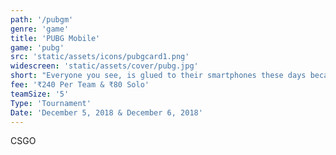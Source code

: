 ```yaml
---
path: '/pubgm'
genre: 'game'
title: 'PUBG Mobile'
game: 'pubg'
src: 'static/assets/icons/pubgcard1.png'
widescreen: 'static/assets/cover/pubg.jpg'
short: "Everyone you see, is glued to their smartphones these days because of one and only one reason- PUBG! Everyone you ask has heard or played this game- PUBG! So why not play to win in reality?! Come participate in an actual battle and fight your opponents to prove that you're the best!"
fee: '₹240 Per Team & ₹80 Solo'
teamSize: '5'
Type: 'Tournament'
Date: 'December 5, 2018 & December 6, 2018' 
---
```


CSGO